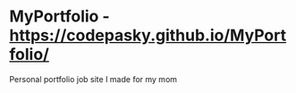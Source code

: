 # MyPortfolio - https://codepasky.github.io/MyPortfolio/
Personal portfolio job site I made for my mom
